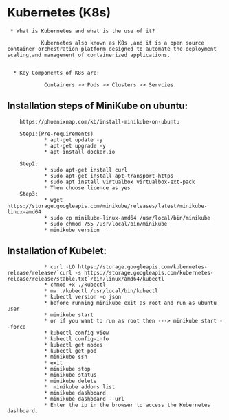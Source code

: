 # Kubernetes (K8s)

     * What is Kubernetes and what is the use of it?

               Kubernetes also known as K8s ,and it is a open source container orchestration platform designed to automate the deployment                   scaling,and management of containerized applications.


      * Key Components of K8s are:

                Containers >> Pods >> Clusters >> Servcies.
                           
## Installation steps of MiniKube on ubuntu:

        https://phoenixnap.com/kb/install-minikube-on-ubuntu    

        Step1:(Pre-requirements)
                * apt-get update -y
                * apt-get upgrade -y
                * apt install docker.io

        Step2:
                * sudo apt-get install curl
                * sudo apt-get install apt-transport-https
                * sudo apt install virtualbox virtualbox-ext-pack
                * Then choose licence as yes
        Step3:
                * wget https://storage.googleapis.com/minikube/releases/latest/minikube-linux-amd64
                * sudo cp minikube-linux-amd64 /usr/local/bin/minikube
                * sudo chmod 755 /usr/local/bin/minikube
                * minikube version

## Installation of Kubelet:

                * curl -LO https://storage.googleapis.com/kubernetes-release/release/`curl -s https://storage.googleapis.com/kubernetes-                    release/release/stable.txt`/bin/linux/amd64/kubectl
                * chmod +x ./kubectl
                * mv ./kubectl /usr/local/bin/kubectl
                * kubectl version -o json
                * before running minikube exit as root and run as ubuntu user
                * minikube start
                * or if you want to run as root then ---> minikube start --force 
                * kubectl config view
                * kubectl config-info
                * kubectl get nodes
                * kubectl get pod 
                * minikube ssh
                * exit
                * minikube stop 
                * minikube status
                * minikube delete
                *  minikube addons list
                * minikube dashboard
                * minikube dashboard --url
                * Enter the ip in the browser to access the Kubernetes dashboard.
                

                
                
